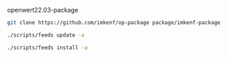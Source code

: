 openwert22.03-package

```sh
git clone https://github.com/imkenf/op-package package/imkenf-package

./scripts/feeds update -a

./scripts/feeds install -a

```
